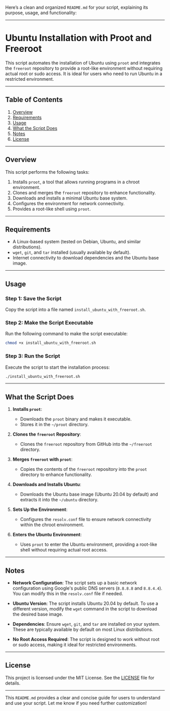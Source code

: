 Here’s a clean and organized `README.md` for your script, explaining its purpose, usage, and functionality:

---

# Ubuntu Installation with Proot and Freeroot

This script automates the installation of Ubuntu using `proot` and integrates the `freeroot` repository to provide a root-like environment without requiring actual root or sudo access. It is ideal for users who need to run Ubuntu in a restricted environment.

---

## Table of Contents

1. [Overview](#overview)
2. [Requirements](#requirements)
3. [Usage](#usage)
4. [What the Script Does](#what-the-script-does)
5. [Notes](#notes)
6. [License](#license)

---

## Overview

This script performs the following tasks:
1. Installs `proot`, a tool that allows running programs in a chroot environment.
2. Clones and merges the `freeroot` repository to enhance functionality.
3. Downloads and installs a minimal Ubuntu base system.
4. Configures the environment for network connectivity.
5. Provides a root-like shell using `proot`.

---

## Requirements

- A Linux-based system (tested on Debian, Ubuntu, and similar distributions).
- `wget`, `git`, and `tar` installed (usually available by default).
- Internet connectivity to download dependencies and the Ubuntu base image.

---

## Usage

### Step 1: Save the Script
Copy the script into a file named `install_ubuntu_with_freeroot.sh`.

### Step 2: Make the Script Executable
Run the following command to make the script executable:
```bash
chmod +x install_ubuntu_with_freeroot.sh
```

### Step 3: Run the Script
Execute the script to start the installation process:
```bash
./install_ubuntu_with_freeroot.sh
```

---

## What the Script Does

1. **Installs `proot`**:
   - Downloads the `proot` binary and makes it executable.
   - Stores it in the `~/proot` directory.

2. **Clones the `freeroot` Repository**:
   - Clones the `freeroot` repository from GitHub into the `~/freeroot` directory.

3. **Merges `freeroot` with `proot`**:
   - Copies the contents of the `freeroot` repository into the `proot` directory to enhance functionality.

4. **Downloads and Installs Ubuntu**:
   - Downloads the Ubuntu base image (Ubuntu 20.04 by default) and extracts it into the `~/ubuntu` directory.

5. **Sets Up the Environment**:
   - Configures the `resolv.conf` file to ensure network connectivity within the chroot environment.

6. **Enters the Ubuntu Environment**:
   - Uses `proot` to enter the Ubuntu environment, providing a root-like shell without requiring actual root access.

---

## Notes

- **Network Configuration**:
  The script sets up a basic network configuration using Google's public DNS servers (`8.8.8.8` and `8.8.4.4`). You can modify this in the `resolv.conf` file if needed.

- **Ubuntu Version**:
  The script installs Ubuntu 20.04 by default. To use a different version, modify the `wget` command in the script to download the desired base image.

- **Dependencies**:
  Ensure `wget`, `git`, and `tar` are installed on your system. These are typically available by default on most Linux distributions.

- **No Root Access Required**:
  The script is designed to work without root or sudo access, making it ideal for restricted environments.

---

## License

This project is licensed under the MIT License. See the [LICENSE](LICENSE) file for details.

---

This `README.md` provides a clear and concise guide for users to understand and use your script. Let me know if you need further customization!
